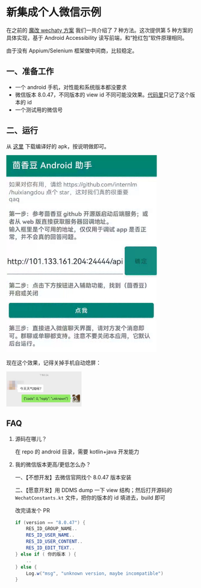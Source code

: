 # 新集成个人微信示例

在之前的 [魔改 wechaty 方案](./add_wechat_group_zh.md) 我们一共介绍了 7 种方法。这次提供第 5 种方案的具体实现，基于 Android Accessibility 读写前端，和“抢红包”软件原理相同。

由于没有 Appium/Selenium 框架做中间商，比较稳定。

## 一、准备工作

- 一个 android 手机，对性能和系统版本都没要求
- 微信版本 8.0.47，不同版本的 view id 不同可能没效果。[代码里](https://github.com/InternLM/HuixiangDou/blob/main/android/demo/src/main/java/com/carlos/grabredenvelope/demo/WechatConstants.kt)只记了这个版本的 id
- 一个测试用的微信号

## 二、运行

从 [这里](https://github.com/InternLM/HuixiangDou/releases/download/v0.1.0rc1/huixaingdou-1.0.0.apk) 下载编译好的 apk，按说明做即可。

<img src="./figures/wechat-android-homepage.jpg" width="400">

现在这个效果，记得关掉手机自动熄屏：

<img src="./figures/wechat-android-example.jpg" width="200">

## FAQ

1. 源码在哪儿？

   在 repo 的 android 目录，需要 kotlin+java 开发能力

2. 我的微信版本更高/更低怎么办？

   一、【不想开发】去微信官网找个 8.0.47 版本安装

   二、【愿意开发】用 DDMS dump 一下 view 结构；然后打开源码的 `WechatConstants.kt` 文件，把你的版本的 id 填进去，build 即可

   改完请发个 PR

   ```java
   if (version == "8.0.47") {
       RES_ID_GROUP_NAME..
       RES_ID_USER_NAME..
       RES_ID_USER_CONTENT..
       RES_ID_EDIT_TEXT..
   } else if ( 你的版本 ) {
       ..
   } else {
       Log.w("msg", "unknown version, maybe incompatible")
   }
   ```
